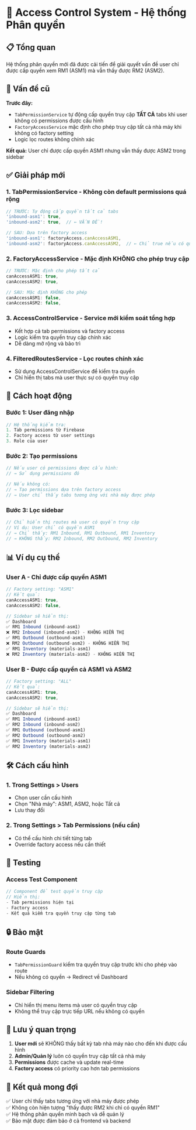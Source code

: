 # 🔐 Access Control System - Hệ thống Phân quyền

## 📋 Tổng quan

Hệ thống phân quyền mới đã được cải tiến để giải quyết vấn đề user chỉ được cấp quyền xem RM1 (ASM1) mà vẫn thấy được RM2 (ASM2).

## 🚨 Vấn đề cũ

**Trước đây:**
- `TabPermissionService` tự động cấp quyền truy cập **TẤT CẢ** tabs khi user không có permissions được cấu hình
- `FactoryAccessService` mặc định cho phép truy cập tất cả nhà máy khi không có factory setting
- Logic lọc routes không chính xác

**Kết quả:** User chỉ được cấp quyền ASM1 nhưng vẫn thấy được ASM2 trong sidebar

## ✅ Giải pháp mới

### 1. **TabPermissionService** - Không còn default permissions quá rộng
```typescript
// TRƯỚC: Tự động cấp quyền tất cả tabs
'inbound-asm1': true,
'inbound-asm2': true,  // ← VẤN ĐỀ!

// SAU: Dựa trên factory access
'inbound-asm1': factoryAccess.canAccessASM1,
'inbound-asm2': factoryAccess.canAccessASM2,  // ← Chỉ true nếu có quyền ASM2
```

### 2. **FactoryAccessService** - Mặc định KHÔNG cho phép truy cập
```typescript
// TRƯỚC: Mặc định cho phép tất cả
canAccessASM1: true,
canAccessASM2: true,

// SAU: Mặc định KHÔNG cho phép
canAccessASM1: false,
canAccessASM2: false,
```

### 3. **AccessControlService** - Service mới kiểm soát tổng hợp
- Kết hợp cả tab permissions và factory access
- Logic kiểm tra quyền truy cập chính xác
- Dễ dàng mở rộng và bảo trì

### 4. **FilteredRoutesService** - Lọc routes chính xác
- Sử dụng AccessControlService để kiểm tra quyền
- Chỉ hiển thị tabs mà user thực sự có quyền truy cập

## 🔧 Cách hoạt động

### **Bước 1: User đăng nhập**
```typescript
// Hệ thống kiểm tra:
1. Tab permissions từ Firebase
2. Factory access từ user settings
3. Role của user
```

### **Bước 2: Tạo permissions**
```typescript
// Nếu user có permissions được cấu hình:
// → Sử dụng permissions đó

// Nếu không có:
// → Tạo permissions dựa trên factory access
// → User chỉ thấy tabs tương ứng với nhà máy được phép
```

### **Bước 3: Lọc sidebar**
```typescript
// Chỉ hiển thị routes mà user có quyền truy cập
// Ví dụ: User chỉ có quyền ASM1
// → Chỉ thấy: RM1 Inbound, RM1 Outbound, RM1 Inventory
// → KHÔNG thấy: RM2 Inbound, RM2 Outbound, RM2 Inventory
```

## 📊 Ví dụ cụ thể

### **User A - Chỉ được cấp quyền ASM1**
```typescript
// Factory setting: "ASM1"
// Kết quả:
canAccessASM1: true,
canAccessASM2: false,

// Sidebar sẽ hiển thị:
✅ Dashboard
✅ RM1 Inbound (inbound-asm1)
❌ RM2 Inbound (inbound-asm2) - KHÔNG HIỂN THỊ
✅ RM1 Outbound (outbound-asm1)
❌ RM2 Outbound (outbound-asm2) - KHÔNG HIỂN THỊ
✅ RM1 Inventory (materials-asm1)
❌ RM2 Inventory (materials-asm2) - KHÔNG HIỂN THỊ
```

### **User B - Được cấp quyền cả ASM1 và ASM2**
```typescript
// Factory setting: "ALL"
// Kết quả:
canAccessASM1: true,
canAccessASM2: true,

// Sidebar sẽ hiển thị:
✅ Dashboard
✅ RM1 Inbound (inbound-asm1)
✅ RM2 Inbound (inbound-asm2)
✅ RM1 Outbound (outbound-asm1)
✅ RM2 Outbound (outbound-asm2)
✅ RM1 Inventory (materials-asm1)
✅ RM2 Inventory (materials-asm2)
```

## 🛠️ Cách cấu hình

### **1. Trong Settings > Users**
- Chọn user cần cấu hình
- Chọn "Nhà máy": ASM1, ASM2, hoặc Tất cả
- Lưu thay đổi

### **2. Trong Settings > Tab Permissions (nếu cần)**
- Có thể cấu hình chi tiết từng tab
- Override factory access nếu cần thiết

## 🧪 Testing

### **Access Test Component**
```typescript
// Component để test quyền truy cập
// Hiển thị:
- Tab permissions hiện tại
- Factory access
- Kết quả kiểm tra quyền truy cập từng tab
```

## 🔒 Bảo mật

### **Route Guards**
- `TabPermissionGuard` kiểm tra quyền truy cập trước khi cho phép vào route
- Nếu không có quyền → Redirect về Dashboard

### **Sidebar Filtering**
- Chỉ hiển thị menu items mà user có quyền truy cập
- Không thể truy cập trực tiếp URL nếu không có quyền

## 📝 Lưu ý quan trọng

1. **User mới** sẽ KHÔNG thấy bất kỳ tab nhà máy nào cho đến khi được cấu hình
2. **Admin/Quản lý** luôn có quyền truy cập tất cả nhà máy
3. **Permissions** được cache và update real-time
4. **Factory access** có priority cao hơn tab permissions

## 🚀 Kết quả mong đợi

✅ User chỉ thấy tabs tương ứng với nhà máy được phép  
✅ Không còn hiện tượng "thấy được RM2 khi chỉ có quyền RM1"  
✅ Hệ thống phân quyền minh bạch và dễ quản lý  
✅ Bảo mật được đảm bảo ở cả frontend và backend
